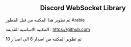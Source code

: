 <h2 align="center">Discord WebSocket Library</h2>

تم تطوير هذا المكتبه من قبل المطور Arabie

المكتبه الاساسيه القديمه : https://github.com

تم تطوير المكتبه من اصدار 6 الي اصدار 10